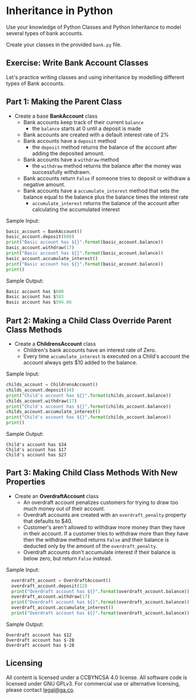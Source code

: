 # Inheritance in Python

Use your knowledge of Python Classes and Python Inheritance to model several
types of bank accounts.

Create your classes in the provided `bank.py` file.

## Exercise: Write Bank Account Classes

Let's practice writing classes and using inheritance by modelling different types
of Bank accounts.

## Part 1: Making the Parent Class

* Create a base **BankAccount** class
  * Bank accounts keep track of their current `balance`
    * the `balance` starts at 0 until a deposit is made
  * Bank accounts are created with a default interest rate of 2%
  * Bank accounts have a `deposit` method
    * the `deposit` method returns the balance of the account after adding the deposited amount.
  * Bank accounts have a `withdraw` method
    * the `withdraw` method returns the balance after the money was successfully withdrawn.
  * Bank accounts return `False` if someone tries to deposit or withdraw a negative amount.
  * Bank accounts have a `accumulate_interest` method that sets the balance equal to the balance plus the balance times the interest rate
    * `accumulate_interest` returns the balance of the account after calculating the accumulated interest

Sample Input:

```python
basic_account = BankAccount()
basic_account.deposit(600)
print("Basic account has ${}".format(basic_account.balance))
basic_account.withdraw(17)
print("Basic account has ${}".format(basic_account.balance))
basic_account.accumulate_interest()
print("Basic account has ${}".format(basic_account.balance))
print()
```

Sample Output:

```py
Basic account has $600
Basic account has $583
Basic account has $594.66
```

## Part 2: Making a Child Class Override Parent Class Methods

* Create a **ChildrensAccount** class
  * Children's bank accounts have an interest rate of Zero.
  * Every time `accumulate_interest` is executed on a Child's account the
    account  always gets $10 added to the balance.

Sample Input:

```python
childs_account = ChildrensAccount()
childs_account.deposit(34)
print("Child's account has ${}".format(childs_account.balance))
childs_account.withdraw(17)
print("Child's account has ${}".format(childs_account.balance))
childs_account.accumulate_interest()
print("Child's account has ${}".format(childs_account.balance))
print()
```

Sample Output:

```
Child's account has $34
Child's account has $17
Child's account has $27
```

## Part 3: Making Child Class Methods With New Properties

* Create an **OverdraftAccount** class
  * An overdraft account penalizes customers for trying to draw too much
    money out of their account.
  * Overdraft accounts are created with an `overdraft_penalty` property
    that defaults to $40.
  * Customer's aren't allowed to withdraw more money than they have in their account. If a customer tries to withdraw more than they have then the withdraw method returns `False` and their balance is deducted only by the amount of the `overdraft_penalty`.
  * Overdraft accounts don't accumulate interest if their balance is below zero, but return `False` instead.

Sample Input:

```python
  overdraft_account = OverdraftAccount()
  overdraft_account.deposit(12)
  print("Overdraft account has ${}".format(overdraft_account.balance))
  overdraft_account.withdraw(17)
  print("Overdraft account has ${}".format(overdraft_account.balance))
  overdraft_account.accumulate_interest()
  print("Overdraft account has ${}".format(overdraft_account.balance))
```

Sample Output:

```
Overdraft account has $12
Overdraft account has $-28
Overdraft account has $-28
```

## Licensing

All content is licensed under a CC­BY­NC­SA 4.0 license.
All software code is licensed under GNU GPLv3. For commercial use or alternative licensing, please contact legal@ga.co.
